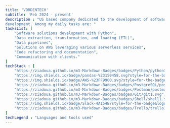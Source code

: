 ```yaml
---
title: 'VORDENTECH'
subtitle: 'Feb 2024 - present'
description : "US based company dedicated to the development of software solutions related to data engineering, ETL processes, and web
development. Among my daily tasks are: "
tasksList: [
    "Software solutions development with Python",
    "Data extraction, transformation, and loading (ETL)",
    "Data pipelines",
    "Solutions on AWS leveraging various serverless services",
    "Code refactoring and documentation",
    "Communication with clients."
]
techStack : [
    "https://ziadoua.github.io/m3-Markdown-Badges/badges/Python/python3.svg", 
    "https://img.shields.io/badge/pandas-%23150458.svg?style=for-the-badge&logo=pandas&logoColor=white", 
    "https://img.shields.io/badge/AWS-%23FF9900.svg?style=for-the-badge&logo=amazon-aws&logoColor=white",
    "https://ziadoua.github.io/m3-Markdown-Badges/badges/PostgreSQL/postgresql1.svg",
    "https://ziadoua.github.io/m3-Markdown-Badges/badges/Postman/postman1.svg",
    "https://ziadoua.github.io/m3-Markdown-Badges/badges/Git/git1.svg",
    "https://ziadoua.github.io/m3-Markdown-Badges/badges/Shell/shell1.svg",
    "https://img.shields.io/badge/Slack-4A154B?style=for-the-badge&logo=slack&logoColor=white",
    "https://ziadoua.github.io/m3-Markdown-Badges/badges/Trello/trello1.svg"
]
techLegend : "Languages and tools used"
---
```


